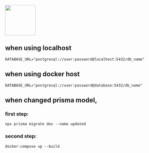 


<img src="https://media.licdn.com/dms/image/v2/D4E12AQGNGAGtiYivsQ/article-cover_image-shrink_600_2000/article-cover_image-shrink_600_2000/0/1703380012682?e=2147483647&v=beta&t=x3PZkRlmOvr52klWcFYYFmdvjAZZlCxraKNFaVEWLjE" alt="" height="100px">

## when using localhost
<code>DATABASE_URL="postgresql://user:password@localhost:5432/db_name"</code>



## when using docker host
<code>DATABASE_URL="postgresql://user:password@database:5432/db_name"</code>






## when changed prisma model,
### first step:
<code>npx prisma migrate dev --name updated </code>

### second step:
<code>docker-compose up --build</code>




